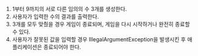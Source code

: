 1. 1부터 9까지의 서로 다른 임의의 수 3개를 생성한다. 
2. 사용자가 입력한 수의 결과를 출력한다.
3. 3개를 모두 맞췄을 경우 게임이 종료되며, 게임을 다시 시작하거나 완전히 종료할 수 있다.
4. 사용자가 잘못된 값을 입력할 경우 IllegalArgumentException을 발생시킨 후 애플리케이션은 종료되어야 한다.